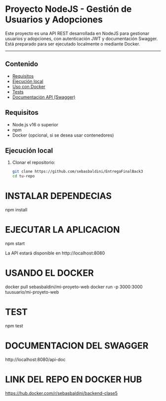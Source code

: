 # Proyecto NodeJS - Gestión de Usuarios y Adopciones

Este proyecto es una API REST desarrollada en NodeJS para gestionar usuarios y adopciones, con autenticación JWT y documentación Swagger. Está preparado para ser ejecutado localmente o mediante Docker.

---

## Contenido

- [Requisitos](#requisitos)  
- [Ejecución local](#ejecución-local)  
- [Uso con Docker](#uso-con-docker)  
- [Tests](#tests)  
- [Documentación API (Swagger)](#documentación-api-swagger)  



## Requisitos

- Node.js v16 o superior  
- npm  
- Docker (opcional, si se desea usar contenedores)  



## Ejecución local

1. Clonar el repositorio:  
   ```bash
   git clone https://github.com/sebasbaldini/EntregaFinalBack3 
   cd tu-repo

# INSTALAR DEPENDECIAS

npm install

# EJECUTAR LA APLICACION

npm start

La API estará disponible en http://localhost:8080

# USANDO EL DOCKER
docker pull sebasbaldini/mi-proyeto-web
docker run -p 3000:3000 tuusuario/mi-proyeto-web

# TEST
npm test


# DOCUMENTACION DEL SWAGGER 
http://localhost:8080/api-doc


# LINK DEL REPO EN DOCKER HUB 
https://hub.docker.com/r/sebasbaldini/backend-clase5


